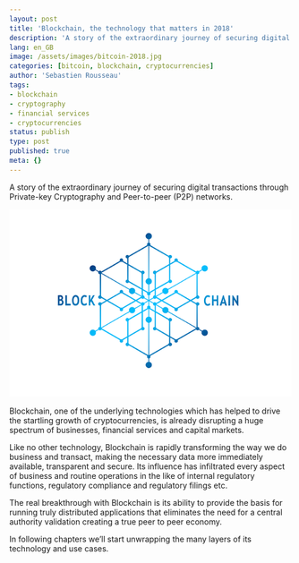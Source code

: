 ```yaml
---
layout: post
title: 'Blockchain, the technology that matters in 2018'
description: 'A story of the extraordinary journey of securing digital transactions through Private-key Cryptography and Peer-to-peer (P2P) networks'
lang: en_GB
image: /assets/images/bitcoin-2018.jpg
categories: [bitcoin, blockchain, cryptocurrencies]
author: 'Sebastien Rousseau'
tags:
- blockchain
- cryptography
- financial services
- cryptocurrencies
status: publish
type: post
published: true
meta: {}
---
```

A story of the extraordinary journey of securing digital transactions through Private-key Cryptography and Peer-to-peer (P2P) networks.<!--more-->

<img src="/assets/images/blockchain.png" alt="Bitcoin Banner" />  

Blockchain, one of the underlying technologies which has helped to drive the startling growth of cryptocurrencies, is already disrupting a huge spectrum of businesses, financial services and capital markets.

Like no other technology, Blockchain is rapidly transforming the way we do business and transact, making the necessary data more immediately available, transparent and secure. Its influence has infiltrated every aspect of business and routine operations in the like of internal regulatory functions, regulatory compliance  and regulatory filings etc.

The real breakthrough with Blockchain is its ability to provide the basis for running truly distributed applications that eliminates the need for a central authority validation creating a true peer to peer economy.

In following chapters we’ll start unwrapping the many layers of its technology and use cases.
